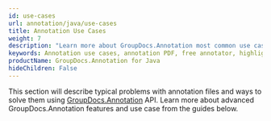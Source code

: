 ```yaml
---
id: use-cases
url: annotation/java/use-cases
title: Annotation Use Cases
weight: 7
description: "Learn more about GroupDocs.Annotation most common use cases"
keywords: Annotation use cases, annotation PDF, free annotator, highlight pdf
productName: GroupDocs.Annotation for Java
hideChildren: False
---
```


This section will describe typical problems with annotation files and ways to solve them using [GroupDocs.Annotation](https://products.groupdocs.com/annotation/java/) API.
Learn more about advanced GroupDocs.Annotation features and use case from the guides below.